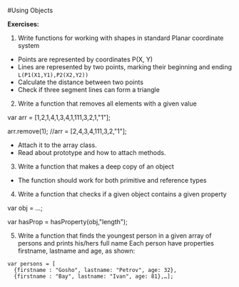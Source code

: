 #Using Objects

**Exercises:**

01. Write functions for working with shapes in  standard Planar coordinate system
 * Points are represented by coordinates P(X, Y)
 * Lines are represented by two points, marking their beginning and ending ``L(P1(X1,Y1),P2(X2,Y2))``
 * Calculate the distance between two points
 * Check if three segment lines can form a triangle

02. Write a function that removes all elements with a given value

 var arr = [1,2,1,4,1,3,4,1,111,3,2,1,"1"];

 arr.remove(1); //arr = [2,4,3,4,111,3,2,"1"];
 
 * Attach it to the array class.
 * Read about prototype and how to attach methods.

03. Write a function that makes a deep copy of an object
 * The function should work for both primitive and reference types

04. Write a function that checks if a given object contains a given property
 
 var obj  = …;

 var hasProp = hasProperty(obj,"length");

05. Write a function that finds the youngest person in a given array of persons and prints his/hers full name
Each person have properties firstname, lastname and age, as shown:

```
var persons = [
  {firstname : "Gosho", lastname: "Petrov", age: 32}, 
  {firstname : "Bay", lastname: "Ivan", age: 81},…];
```
